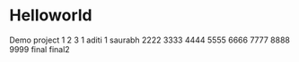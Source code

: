 # Helloworld
Demo project 1
2 3
1 aditi
1 saurabh
2222
3333
4444
5555
6666
7777
8888
9999
final
final2
